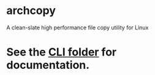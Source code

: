# archcopy
A clean-slate high performance file copy utility for Linux

# See the [CLI folder](https://github.com/coridonhenshaw/archcopy/tree/master/CLI) for documentation.
